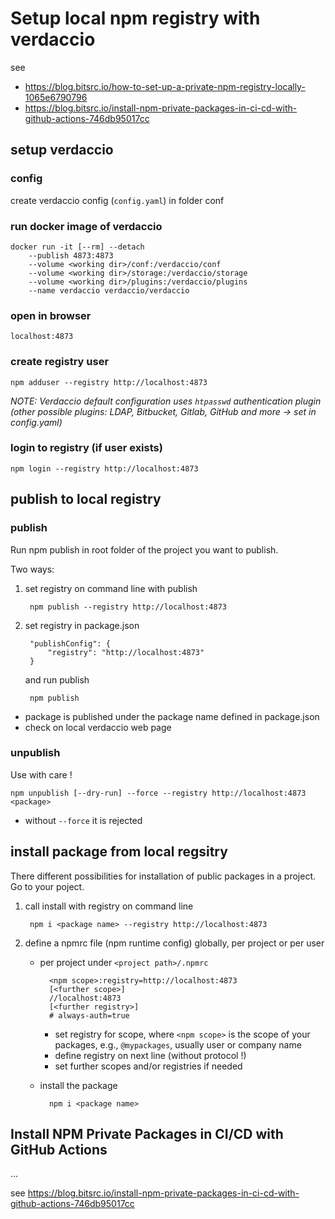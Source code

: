 # Setup local npm registry with verdaccio

see
* https://blog.bitsrc.io/how-to-set-up-a-private-npm-registry-locally-1065e6790796
* https://blog.bitsrc.io/install-npm-private-packages-in-ci-cd-with-github-actions-746db95017cc

## setup verdaccio

### config

create verdaccio config (`config.yaml`) in folder conf


### run docker image of verdaccio

    docker run -it [--rm] --detach
        --publish 4873:4873
        --volume <working dir>/conf:/verdaccio/conf
        --volume <working dir>/storage:/verdaccio/storage
        --volume <working dir>/plugins:/verdaccio/plugins
        --name verdaccio verdaccio/verdaccio

### open in browser

    localhost:4873


### create registry user

    npm adduser --registry http://localhost:4873

*NOTE: Verdaccio default configuration uses `htpasswd` authentication plugin (other possible plugins: LDAP, Bitbucket, Gitlab, GitHub and more -> set in config.yaml)*

### login to registry (if user exists)

    npm login --registry http://localhost:4873


## publish to local registry

### publish

Run npm publish in root folder of the project you want to publish.

Two ways:
1) set registry on command line with publish

        npm publish --registry http://localhost:4873

1) set registry in package.json

        "publishConfig": {
            "registry": "http://localhost:4873"
        }

    and run publish

        npm publish

* package is published under the package name defined in package.json
* check on local verdaccio web page


### unpublish

Use with care !

    npm unpublish [--dry-run] --force --registry http://localhost:4873 <package>

* without `--force` it is rejected


## install package from local regsitry

There different possibilities for installation of public packages in a project.
Go to your poject.

1) call install with registry on command line

        npm i <package name> --registry http://localhost:4873

1) define a npmrc file (npm runtime config) globally, per project or per user
    * per project under `<project path>/.npmrc`

            <npm scope>:registry=http://localhost:4873
            [<further scope>]
            //localhost:4873
            [<further registry>]
            # always-auth=true

        * set registry for scope, where `<npm scope>` is the scope of your packages, e.g., `@mypackages`, usually user or company name
        * define registry on next line (without protocol !)
        * set further scopes and/or registries if needed

    * install the package

            npm i <package name>


## Install NPM Private Packages in CI/CD with GitHub Actions

...

see https://blog.bitsrc.io/install-npm-private-packages-in-ci-cd-with-github-actions-746db95017cc
